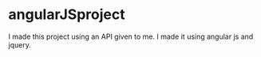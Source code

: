 # angularJSproject
I made this project using an API given to me. I made it using angular js and jquery.
